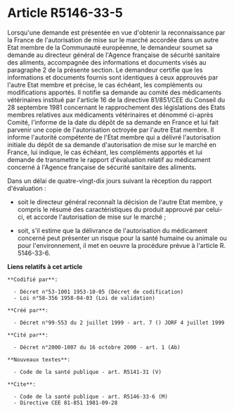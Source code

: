 # Article R5146-33-5

Lorsqu'une demande est présentée en vue d'obtenir la reconnaissance par la France de l'autorisation de mise sur le marché
accordée dans un autre Etat membre de la Communauté européenne, le demandeur soumet sa demande au directeur général de
l'Agence française de sécurité sanitaire des aliments, accompagnée des informations et documents visés au paragraphe 2 de la
présente section. Le demandeur certifie que les informations et documents fournis sont identiques à ceux approuvés par
l'autre Etat membre et précise, le cas échéant, les compléments ou modifications apportés. Il notifie sa demande au comité
des médicaments vétérinaires institué par l'article 16 de la directive 81/851/CEE du Conseil du 28 septembre 1981 concernant
le rapprochement des législations des Etats membres relatives aux médicaments vétérinaires et dénommé ci-après Comité,
l'informe de la date du dépôt de sa demande en France et lui fait parvenir une copie de l'autorisation octroyée par l'autre
Etat membre. Il informe l'autorité compétente de l'Etat membre qui a délivré l'autorisation initiale du dépôt de sa demande
d'autorisation de mise sur le marché en France, lui indique, le cas échéant, les compléments apportés et lui demande de
transmettre le rapport d'évaluation relatif au médicament concerné à l'Agence française de sécurité sanitaire des aliments.

Dans un délai de quatre-vingt-dix jours suivant la réception du rapport d'évaluation :

- soit le directeur général reconnaît la décision de l'autre Etat membre, y compris le résumé des caractéristiques du produit
approuvé par celui-ci, et accorde l'autorisation de mise sur le marché ;

- soit, s'il estime que la délivrance de l'autorisation du médicament concerné peut présenter un risque pour la santé humaine
ou animale ou pour l'environnement, il met en oeuvre la procédure prévue à l'article R. 5146-33-6.

**Liens relatifs à cet article**

	**Codifié par**:

	  - Décret n°53-1001 1953-10-05 (Décret de codification)
	  - Loi n°58-356 1958-04-03 (Loi de validation)

	**Créé par**:

	  - Décret n°99-553 du 2 juillet 1999 - art. 7 () JORF 4 juillet 1999

	**Cité par**:

	  - Décret n°2000-1007 du 16 octobre 2000 - art. 1 (Ab)

	**Nouveaux textes**:

	  - Code de la santé publique - art. R5141-31 (V)

	**Cite**:

	  - Code de la santé publique - art. R5146-33-6 (M)
	  - Directive CEE 81-851 1981-09-28
